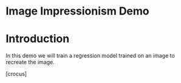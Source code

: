 Image Impressionism Demo
========================

# Introduction

In this demo we will train a regression model trained on an image to recreate the image.

[crocus]



